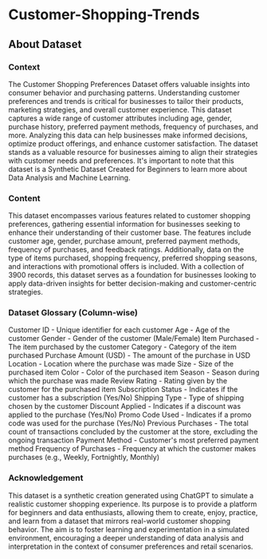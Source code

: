 # Customer-Shopping-Trends

## About Dataset
### Context
The Customer Shopping Preferences Dataset offers valuable insights into consumer behavior and purchasing patterns. Understanding customer preferences and trends is critical for businesses to tailor their products, marketing strategies, and overall customer experience. This dataset captures a wide range of customer attributes including age, gender, purchase history, preferred payment methods, frequency of purchases, and more. Analyzing this data can help businesses make informed decisions, optimize product offerings, and enhance customer satisfaction. The dataset stands as a valuable resource for businesses aiming to align their strategies with customer needs and preferences. It's important to note that this dataset is a Synthetic Dataset Created for Beginners to learn more about Data Analysis and Machine Learning.

### Content
This dataset encompasses various features related to customer shopping preferences, gathering essential information for businesses seeking to enhance their understanding of their customer base. The features include customer age, gender, purchase amount, preferred payment methods, frequency of purchases, and feedback ratings. Additionally, data on the type of items purchased, shopping frequency, preferred shopping seasons, and interactions with promotional offers is included. With a collection of 3900 records, this dataset serves as a foundation for businesses looking to apply data-driven insights for better decision-making and customer-centric strategies.

### Dataset Glossary (Column-wise)
Customer ID - Unique identifier for each customer
Age - Age of the customer
Gender - Gender of the customer (Male/Female)
Item Purchased - The item purchased by the customer
Category - Category of the item purchased
Purchase Amount (USD) - The amount of the purchase in USD
Location - Location where the purchase was made
Size - Size of the purchased item
Color - Color of the purchased item
Season - Season during which the purchase was made
Review Rating - Rating given by the customer for the purchased item
Subscription Status - Indicates if the customer has a subscription (Yes/No)
Shipping Type - Type of shipping chosen by the customer
Discount Applied - Indicates if a discount was applied to the purchase (Yes/No)
Promo Code Used - Indicates if a promo code was used for the purchase (Yes/No)
Previous Purchases - The total count of transactions concluded by the customer at the store, excluding the ongoing transaction
Payment Method - Customer's most preferred payment method
Frequency of Purchases - Frequency at which the customer makes purchases (e.g., Weekly, Fortnightly, Monthly)

### Acknowledgement
This dataset is a synthetic creation generated using ChatGPT to simulate a realistic customer shopping experience. Its purpose is to provide a platform for beginners and data enthusiasts, allowing them to create, enjoy, practice, and learn from a dataset that mirrors real-world customer shopping behavior. The aim is to foster learning and experimentation in a simulated environment, encouraging a deeper understanding of data analysis and interpretation in the context of consumer preferences and retail scenarios.

